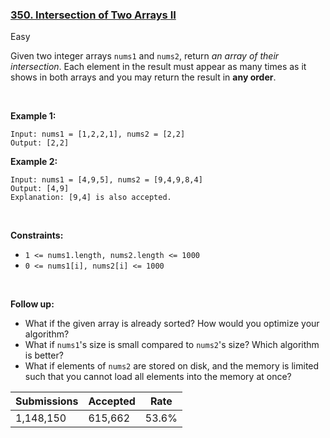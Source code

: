 ### [350. Intersection of Two Arrays II](https://leetcode.com/problems/intersection-of-two-arrays-ii/)

Easy

Given two integer arrays `` nums1 `` and `` nums2 ``, return _an array of their intersection_. Each element in the result must appear as many times as it shows in both arrays and you may return the result in __any order__.

 

__Example 1:__

```
Input: nums1 = [1,2,2,1], nums2 = [2,2]
Output: [2,2]
```

__Example 2:__

```
Input: nums1 = [4,9,5], nums2 = [9,4,9,8,4]
Output: [4,9]
Explanation: [9,4] is also accepted.
```

 

__Constraints:__

*   `` 1 <= nums1.length, nums2.length <= 1000 ``
*   `` 0 <= nums1[i], nums2[i] <= 1000 ``

 

__Follow up:__

*   What if the given array is already sorted? How would you optimize your algorithm?
*   What if `` nums1 ``'s size is small compared to `` nums2 ``'s size? Which algorithm is better?
*   What if elements of `` nums2 `` are stored on disk, and the memory is limited such that you cannot load all elements into the memory at once?

| Submissions    | Accepted     | Rate   |
| -------------- | ------------ | ------ |
| 1,148,150 | 615,662 | 53.6% |